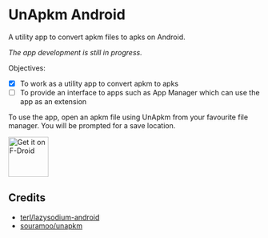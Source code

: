 # UnApkm Android

A utility app to convert apkm files to apks on Android.

_The app development is still in progress._

Objectives:
- [x] To work as a utility app to convert apkm to apks
- [ ] To provide an interface to apps such as App Manager which can use the app as an extension

To use the app, open an apkm file using UnApkm from your favourite file manager. You will be prompted for a save location.

[<img src="https://fdroid.gitlab.io/artwork/badge/get-it-on.png"
     alt="Get it on F-Droid"
     height="80">](https://f-droid.org/packages/io.github.muntashirakon.unapkm/)

## Credits
- [terl/lazysodium-android](https://github.com/terl/lazysodium-android)
- [souramoo/unapkm](https://github.com/souramoo/unapkm)
